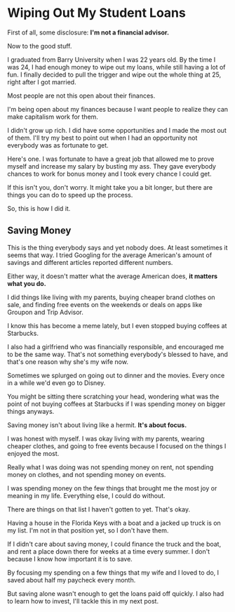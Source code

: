# Wiping Out My Student Loans

First of all, some disclosure: **I'm not a financial advisor.**

Now to the good stuff.

I graduated from Barry University when I was 22 years old. By the time I was 24, I had enough money to wipe out my loans, while still having a lot of fun. I finally decided to pull the trigger and wipe out the whole thing at 25, right after I got married.

Most people are not this open about their finances.

I'm being open about my finances because I want people to realize they can make capitalism work for them.

I didn't grow up rich. I did have some opportunities and I made the most out of them. I'll try my best to point out when I had an opportunity not everybody was as fortunate to get.

Here's one. I was fortunate to have a great job that allowed me to prove myself and increase my salary by busting my ass. They gave everybody chances to work for bonus money and I took every chance I could get.

If this isn't you, don't worry. It might take you a bit longer, but there are things you can do to speed up the process.

So, this is how I did it.

## Saving Money

This is the thing everybody says and yet nobody does. At least sometimes it seems that way. I tried Googling for the average American's amount of savings and different articles reported different numbers.

Either way, it doesn't matter what the average American does, **it matters what you do.**

I did things like living with my parents, buying cheaper brand clothes on sale, and finding free events on the weekends or deals on apps like Groupon and Trip Advisor.

I know this has become a meme lately, but I even stopped buying coffees at Starbucks.

I also had a girlfriend who was financially responsible, and encouraged me to be the same way. That's not something everybody's blessed to have, and that's one reason why she's my wife now.

Sometimes we splurged on going out to dinner and the movies. Every once in a while we'd even go to Disney.

You might be sitting there scratching your head, wondering what was the point of not buying coffees at Starbucks if I was spending money on bigger things anyways.

Saving money isn't about living like a hermit. **It's about focus.**

I was honest with myself. I was okay living with my parents, wearing cheaper clothes, and going to free events because I focused on the things I enjoyed the most.

Really what I was doing was not spending money on rent, not spending money on clothes, and not spending money on events.

I was spending money on the few things that brought me the most joy or meaning in my life. Everything else, I could do without.

There are things on that list I haven't gotten to yet. That's okay.

Having a house in the Florida Keys with a boat and a jacked up truck is on my list. I'm not in that position yet, so I don't have them.

If I didn't care about saving money, I could finance the truck and the boat, and rent a place down there for weeks at a time every summer. I don't because I know how important it is to save.

By focusing my spending on a few things that my wife and I loved to do, I saved about half my paycheck every month.

But saving alone wasn't enough to get the loans paid off quickly. I also had to learn how to invest, I'll tackle this in my next post.

